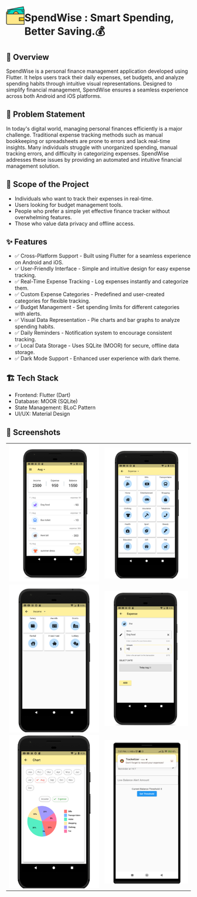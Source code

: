 <img align="left" style="margin-top:25px" width="50" height="50" src="assets/icons/wallet.png">

# SpendWise : Smart Spending, Better Saving.💰

<h2>📌 Overview</h2>
<p>SpendWise is a personal finance management application developed using Flutter. It helps users track their daily expenses, set budgets, and analyze spending habits through intuitive visual representations. Designed to simplify financial management, SpendWise ensures a seamless experience across both Android and iOS platforms.</p>

<h2>🚀 Problem Statement</h2>
<p>In today's digital world, managing personal finances efficiently is a major challenge. Traditional expense tracking methods such as manual bookkeeping or spreadsheets are prone to errors and lack real-time insights. Many individuals struggle with unorganized spending, manual tracking errors, and difficulty in categorizing expenses. SpendWise addresses these issues by providing an automated and intuitive financial management solution.</p>

<h2>🎯 Scope of the Project</h2>
<ul>
    <li>Individuals who want to track their expenses in real-time.</li>
    <li>Users looking for budget management tools.</li>
    <li>People who prefer a simple yet effective finance tracker without overwhelming features.</li>
    <li>Those who value data privacy and offline access.</li>
</ul>

<h2>✨ Features</h2>
<ul>
    <li>✅ Cross-Platform Support - Built using Flutter for a seamless experience on Android and iOS.</li>
    <li>✅ User-Friendly Interface - Simple and intuitive design for easy expense tracking.</li>
    <li>✅ Real-Time Expense Tracking - Log expenses instantly and categorize them.</li>
    <li>✅ Custom Expense Categories - Predefined and user-created categories for flexible tracking.</li>
    <li>✅ Budget Management - Set spending limits for different categories with alerts.</li>
    <li>✅ Visual Data Representation - Pie charts and bar graphs to analyze spending habits.</li>
    <li>✅ Daily Reminders - Notification system to encourage consistent tracking.</li>
    <li>✅ Local Data Storage - Uses SQLite (MOOR) for secure, offline data storage.</li>
    <li>✅ Dark Mode Support - Enhanced user experience with dark theme.</li>
</ul>

<h2>🏗️ Tech Stack</h2>
<ul>
    <li>Frontend: Flutter (Dart)</li>
    <li>Database: MOOR (SQLite)</li>
    <li>State Management: BLoC Pattern</li>
    <li>UI/UX: Material Design</li>
</ul>

<h2>📸 Screenshots</h2>

<table>
    <tr>
        <td><img src="assets/Images/1.png" width="100%"></td>
        <td><img src="assets/Images/2.png"></td>
    </tr>
    <tr>
        <td><img src="assets/Images/3.png"></td>
         <td><img src="assets/Images/4.png"></td>
    </tr>
    <tr>
        <td><img src="assets/Images/5.png"></td>
         <td><img src="assets/Images/6.png"></td>
    </tr>
</table>
